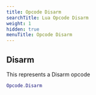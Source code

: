 ```yaml
---
title: Opcode Disarm
searchTitle: Lua Opcode Disarm
weight: 1
hidden: true
menuTitle: Opcode Disarm
---
```

## Disarm

This represents a Disarm opcode
```lua
Opcode.Disarm
```